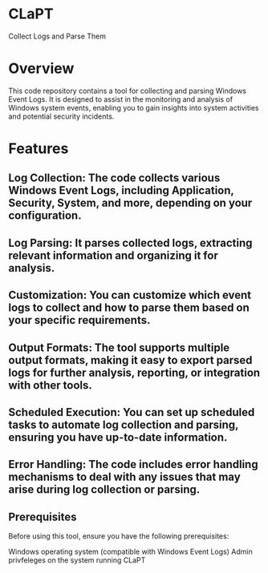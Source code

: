 # CLaPT
Collect Logs and Parse Them

# Overview
This code repository contains a tool for collecting and parsing Windows Event Logs. It is designed to assist in the monitoring and analysis of Windows system events, enabling you to gain insights into system activities and potential security incidents.

# Features
## Log Collection: The code collects various Windows Event Logs, including Application, Security, System, and more, depending on your configuration.

## Log Parsing: It parses collected logs, extracting relevant information and organizing it for analysis.

## Customization: You can customize which event logs to collect and how to parse them based on your specific requirements.

## Output Formats: The tool supports multiple output formats, making it easy to export parsed logs for further analysis, reporting, or integration with other tools.

## Scheduled Execution: You can set up scheduled tasks to automate log collection and parsing, ensuring you have up-to-date information.

## Error Handling: The code includes error handling mechanisms to deal with any issues that may arise during log collection or parsing.

## Prerequisites
Before using this tool, ensure you have the following prerequisites:

Windows operating system (compatible with Windows Event Logs)
Admin privfeleges on the system running CLaPT
